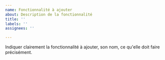 ```yaml
---
name: Fonctionnalité à ajouter
about: Description de la fonctionnalité
title: ''
labels: ''
assignees: ''

---
```


Indiquer clairement la fonctionnalité à ajouter, son nom, ce qu'elle doit faire précisément.
